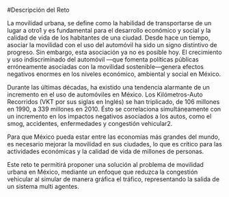 #Descripción del Reto

La movilidad urbana, se define como la habilidad de transportarse de un lugar a otro1 y es fundamental para el desarrollo económico y social y la calidad de vida de los habitantes de una ciudad. Desde hace un tiempo, asociar la movilidad con el uso del automóvil ha sido un signo distintivo de progreso. Sin embargo, esta asociación ya no es posible hoy. El crecimiento y uso indiscriminado del automóvil —que fomenta políticas públicas erróneamente asociadas con la movilidad sostenible—genera efectos negativos enormes en los niveles económico, ambiental y social en México.

Durante las últimas décadas, ha existido una tendencia alarmante de un incremento en el uso de automóviles en México. Los Kilómetros-Auto Recorridos (VKT por sus siglas en Inglés) se han triplicado, de 106 millones en 1990, a 339 millones en 2010. Ésto se correlaciona simultáneamente con un incremento en los impactos negativos asociados a los autos, como el smog, accidentes, enfermedades y congestión vehicular2.

Para que México pueda estar entre las economías más grandes del mundo, es necesario mejorar la movilidad en sus ciudades, lo que es crítico para las actividades económicas y la calidad de vida de millones de personas.

Este reto te permitirá proponer una solución al problema de movilidad urbana en México, mediante un enfoque que reduzca la congestión vehicular al simular de manera gráfica el tráfico, representando la salida de un sistema multi agentes.
